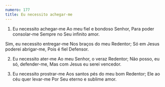 ```yaml
---
numero: 177
title: Eu necessito achegar-me
---
```

1. Eu necessito achegar-me
Ao meu fiel e bondoso Senhor,
Para poder consolar-me
Sempre no Seu infinito amor.

Sim, eu necessito entregar-me
Nos braços do meu Redentor;
Só em Jesus poderei abrigar-me,
Pois é fiel Defensor.

2. Eu necessito ater-me
Ao meu Senhor, o veraz Redentor;
Não posso, eu só, defender-me,
Mas com Jesus eu serei vencedor.

3. Eu necessito prostrar-me
Aos santos pés do meu bom Redentor;
Ele ao céu quer levar-me
Por Seu eterno e sublime amor.
